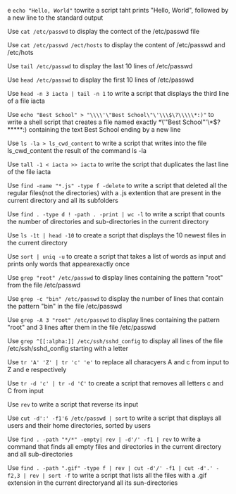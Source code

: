 e `echo "Hello, World"` towrite a script taht prints "Hello, World", followed by a new line to the standard output

Use `cat /etc/passwd` to display the contect of the /etc/passwd file

Use `cat /etc/passwd /ect/hosts` to display the content of /etc/passwd and /etc/hots

Use `tail /etc/passwd` to display the last 10 lines of /etc/passwd

Use `head /etc/passwd` to display the first 10 lines of /etc/passwd

Use `head -n 3 iacta | tail -n 1` to write a script that displays the third line of a file iacta

Use `echo "Best School" > "\\\\'\"Best School\"\'\\\$\?\\\\\*:)"` to  write a shell script that creates a file named exactly \*\\'"Best School"\'\\*$\?\*\*\*\*\*:) containing the text Best School ending by a new line

Use `ls -la > ls_cwd_content` to write a script that writes into the file ls_cwd_content the result of the command ls -la

Use `tall -1 < iacta >> iacta` to write the script that duplicates the last line of the file iacta

Use `find -name "*.js" -type f -delete` to write a script that deleted all the regular files(not the directories) with a .js extention that are present in the current directory and all its subfolders


Use `find . -type d ! -path . -print | wc -l` to write a script that counts the number of directories and sub-directories in the current directory

Use `ls -1t | head -10` to create a script that displays the 10 newest files in the current directory

Use `sort | uniq -u` to create a script that takes a list of words as input and prints only words that appearexactly once

Use `grep "root" /etc/passwd` to display lines containing the pattern "root" from the file /etc/passwd

Use `grep -c "bin" /etc/passwd` to display the number of lines that contain the pattern "bin" in the file /etc/passwd

Use `grep -A 3 "root" /etc/passwd` to display lines containing the pattern "root" and 3 lines after them in the file /etc/passwd

Use `grep ^[[:alpha:]] /etc/ssh/sshd_config` to display all lines of the file /etc/ssh/sshd_config starting with a letter

Use `tr 'A' 'Z' | tr 'c' 'e'` to replace all characyers A and c from input to Z and e respectively

Use `tr -d 'c' | tr -d 'C'` to create a script that removes all letters c and C from input

Use `rev` to write a script that reverse its input

Use `cut -d':' -f1'6 /etc/passwd | sort` to write a script that displays all users and their home directories, sorted by users

Use `find . -path "*/*" -empty| rev | -d'/' -f1 | rev` to write a command that finds all empty files and directories in the current directory and all sub-directories

Use `find . -path ".gif" -type f | rev | cut -d'/' -f1 | cut -d'.' -f2,3 | rev | sort -f` to write a script that lists all the files with a .gif extension in the current directoryand all its sun-directories








